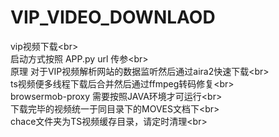 # VIP_VIDEO_DOWNLAOD
 vip视频下载\<br>  
 启动方式按照 APP.py url 传参\<br>  
 原理 对于VIP视频解析网站的数据监听然后通过aira2快速下载\<br>  
 ts视频便多线程下载后合并然后通过ffmpeg转码修复\<br>  
 browsermob-proxy 需要按照JAVA环境才可运行\<br>  
 下载完毕的视频统一于同目录下的MOVES文档下\<br>  
 chace文件夹为TS视频缓存目录，请定时清理\<br>  
